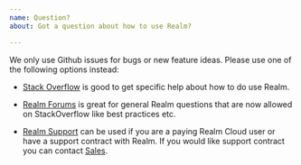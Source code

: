 ```yaml
---
name: Question?
about: Got a question about how to use Realm?

---
```


We only use Github issues for bugs or new feature ideas.
Please use one of the following options instead:

* [Stack Overflow](http://stackoverflow.com/questions/ask?tags=realm) 
is good to get specific help about how to do use Realm.

* [Realm Forums](https://forum.realm.io/) is great for general Realm questions
that are now allowed on StackOverflow like best practices etc.

* [Realm Support](https://support.realm.io) can be used if you are a paying Realm Cloud user
or have a support contract with Realm. If you would like support contract
you can contact [Sales](sales@realm.io).
